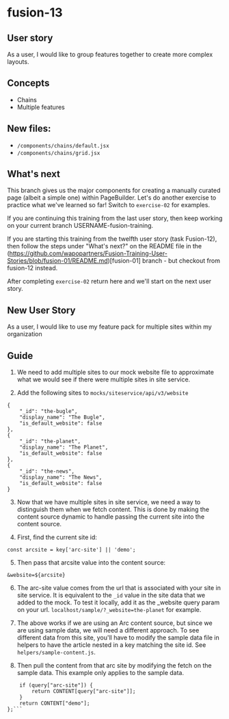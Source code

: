 # fusion-13

## User story
As a user, I would like to group features together to create more complex layouts.

## Concepts
- Chains
- Multiple features

## New files:
- `/components/chains/default.jsx`
- `/components/chains/grid.jsx`

## What's next
This branch gives us the major components for creating a manually curated page (albeit a simple one) within PageBuilder. Let's do another exercise to practice what we've learned so far! Switch to `exercise-02` for examples.

If you are continuing this training from the last user story, then keep working on your current branch USERNAME-fusion-training.

If you are starting this training from the twelfth user story (task Fusion-12), then follow the steps under "What's next?" on the README file in the (https://github.com/wapopartners/Fusion-Training-User-Stories/blob/fusion-01/README.md)[fusion-01] branch - but checkout from fusion-12 instead.

After completing `exercise-02` return here and we'll start on the next user story.

## New User Story
As a user, I would like to use my feature pack for multiple sites within my organization

## Guide

1. We need to add multiple sites to our mock website file to approximate what we would see if there were multiple sites in site service.

2. Add the following sites to `mocks/siteservice/api/v3/website`
```
{
    "_id": "the-bugle",
    "display_name": "The Bugle",
    "is_default_website": false
},
{
    "_id": "the-planet",
    "display_name": "The Planet",
    "is_default_website": false
},
{
    "_id": "the-news",
    "display_name": "The News",
    "is_default_website": false
}
```

3. Now that we have multiple sites in site service, we need a way to distinguish them when we fetch content. This is done by making the content source dynamic to handle passing the current site into the content source.

4. First, find the current site id:

`const arcsite = key['arc-site'] || 'demo';`

5. Then pass that arcsite value into the content source:

`&website=${arcsite}`

6. The arc-site value comes from the url that is associated with your site in site service. It is equivalent to the `_id` value in the site data that we added to the mock. To test it locally, add it as the _website query param on your url. `localhost/sample/?_website=the-planet` for example.

7. The above works if we are using an Arc content source, but since we are using sample data, we will need a different approach. To see different data from this site, you'll have to modify the sample data file in helpers to have the article nested in a key matching the site id. See `helpers/sample-content.js`.

8. Then pull the content from that arc site by modifying the fetch on the sample data. This example only applies to the sample data.

```const fetch = (query = {}) => {
    if (query["arc-site"]) {
        return CONTENT[query["arc-site"]];
    }
    return CONTENT["demo"];
};```